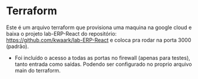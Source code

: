 # Terraform

Este é um arquivo terraform que provisiona uma maquina na google cloud e baixa o projeto lab-ERP-React do repositório: https://github.com/kwaark/lab-ERP-React e coloca pra rodar na porta 3000 (padrão).  

- Foi incluído o acesso a todas as portas no firewall (apenas para testes), tanto entrada como saídas. Podendo ser configurado no proprio arquivo main do terraform.
